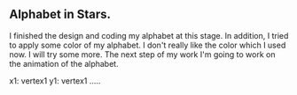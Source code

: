 ## Alphabet in Stars.

I finished the design and coding my alphabet at this stage. In addition, I tried to apply some color of my alphabet. I don't really like the color which I used now. I will try some more.  The next step of my work I'm going to work on the animation of the alphabet. 

x1: vertex1
y1: vertex1
.....
